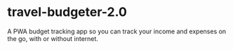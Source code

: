 # travel-budgeter-2.0
A PWA budget tracking app so you can track your income and expenses on the go, with or without internet.
